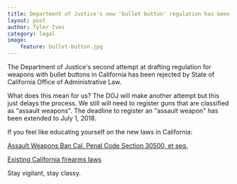 ```yaml
---
title: Department of Justice's new 'bullet button' regulation has been rejected
layout: post
author: Tyler Ives
category: legal
image:
    feature: bullet-button.jpg
---
```


<p>
The Department of Justice's second attempt at drafting regulation for weapons with bullet buttons in California has been
rejected by State of California Office of Administrative Law.
</p>

<p>
What does this mean for us? The DOJ will make another attempt but this just delays the process.  We still will need to 
register guns that are classified as "assault weapons".  The deadline to register an "assault weapon" has been extended
to July 1, 2018. 
</p>

<p>
If you feel like educating yourself on the new laws in California:
<p>

<p>
<a href="http://leginfo.legislature.ca.gov/faces/codes_displayexpandedbranch.xhtml?tocCode=PEN&division=10.&title=4.&part=6.&chapter=2.&article=">Assault Weapons Ban Cal. Penal Code Section 30500, et seq.</a>
</p>

<p>
<a href="https://govt.westlaw.com/calregs/Browse/Home/California/CaliforniaCodeofRegulations?guid=IEE2D76D0D45111DEB97CF67CD0B99467&originationContext=documenttoc&transitionType=Default&contextData=(sc.Default)"> Existing California firearms laws</a>
</p>

<p>
Stay vigilant, stay classy.
<p>
